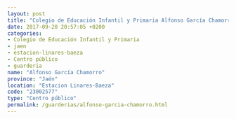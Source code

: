 ```yaml
---
layout: post
title: "Colegio de Educación Infantil y Primaria Alfonso García Chamorro"
date: 2017-09-20 20:57:05 +0200
categories:
- Colegio de Educación Infantil y Primaria
- jaen
- estacion-linares-baeza
- Centro público
- guarderia
name: "Alfonso García Chamorro"
province: "Jaén"
location: "Estacion Linares-Baeza"
code: "23002577"
type: "Centro público"
permalink: /guarderias/alfonso-garcia-chamorro.html
---
```

